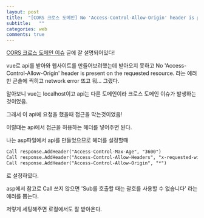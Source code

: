 ```yaml
---
layout: post
title:  "[CORS 크로스 도메인] No 'Access-Control-Allow-Origin' header is present on the requested resource."
subtitle:   ""
categories: web
comments: true
---
```




[CORS 크로스 도메인 이슈](https://ooz.co.kr/232) 글에 잘 설명되어있다!

vue로 api를 받아와 웹사이트를 만들어보려했는데 받아오지 못하고 No 'Access-Control-Allow-Origin' header is present on the requested resource. 라는 에러만 콘솔에 찍히고 network error 뜨고 뭐... 그랬다.

알아보니 vue는 localhost이고 api는 다른 도메인이라 크로스 도메인 이슈가 발생하는 것이었음.

그래서 이 api에 요청을 했을때 접근을 막는것이었음!



이럴떄는 api에서 접근을 허용하는 헤더를 넣어주면 된다.

나는 asp파일에서 api를 만들었으므로 헤더를 설정할때

```asp
Call response.AddHeader("Access-Control-Max-Age", "3600")
Call response.AddHeader("Access-Control-Allow-Headers", "x-requested-with")
Call response.AddHeader("Access-Control-Allow-Origin", "*")
```

로 설정하였다.

asp에서 참고로 Call 쓰지 않으면 'Sub를 호출할 때는 괄호를 사용할 수 없습니다' 라는 에러를 뿜는다.

저렇게 세팅해주면 로컬에서도 잘 받아온다.

